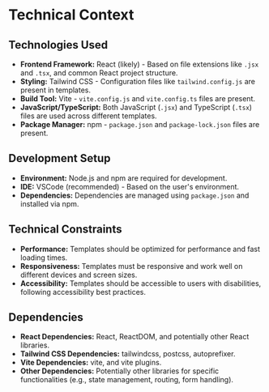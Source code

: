 # Technical Context

## Technologies Used
- **Frontend Framework:** React (likely) - Based on file extensions like `.jsx` and `.tsx`, and common React project structure.
- **Styling:** Tailwind CSS - Configuration files like `tailwind.config.js` are present in templates.
- **Build Tool:** Vite - `vite.config.js` and `vite.config.ts` files are present.
- **JavaScript/TypeScript:** Both JavaScript (`.jsx`) and TypeScript (`.tsx`) files are used across different templates.
- **Package Manager:** npm - `package.json` and `package-lock.json` files are present.

## Development Setup
- **Environment:** Node.js and npm are required for development.
- **IDE:** VSCode (recommended) - Based on the user's environment.
- **Dependencies:** Dependencies are managed using `package.json` and installed via npm.

## Technical Constraints
- **Performance:** Templates should be optimized for performance and fast loading times.
- **Responsiveness:** Templates must be responsive and work well on different devices and screen sizes.
- **Accessibility:** Templates should be accessible to users with disabilities, following accessibility best practices.

## Dependencies
- **React Dependencies:**  React, ReactDOM, and potentially other React libraries.
- **Tailwind CSS Dependencies:** tailwindcss, postcss, autoprefixer.
- **Vite Dependencies:** vite, and vite plugins.
- **Other Dependencies:**  Potentially other libraries for specific functionalities (e.g., state management, routing, form handling).
